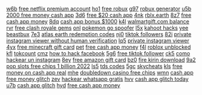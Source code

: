 <a href="https://lookerstudio.google.com/reporting/12fa7942-e26b-4083-a953-0032eb80a29f?s=hfwDGYA0EOs">w6b</a>
<a href="https://lookerstudio.google.com/reporting/5547723d-03b3-4b84-9a80-495198a3bcf5/page/j4fDD">free netflix premium account</a>
<a href="https://lookerstudio.google.com/reporting/130b2494-4db7-4b41-85f8-9f462444db70?s=r8-n_Sr_f-w">ho1</a>
<a href="https://lookerstudio.google.com/reporting/559b871f-1005-460b-93e8-c928d906177f/page/t1nDD">free robux</a>
<a href="https://lookerstudio.google.com/reporting/131434c9-9c57-494d-ad96-c946b095b516?s=odgecSsFgjU">g97</a>
<a href="https://lookerstudio.google.com/reporting/559b871f-1005-460b-93e8-c928d906177f/page/t1nDD">robux generator</a>
<a href="https://lookerstudio.google.com/reporting/1338ad0e-f666-4f1f-8b06-04095c25daee?s=hu-Es66ByRw">u5b</a>
<a href="https://lookerstudio.google.com/reporting/55de4064-6364-4e8a-9663-16b11a1241c2/page/j7fDD">2000 free money cash app</a>
<a href="https://lookerstudio.google.com/reporting/13509740-eb73-4709-aec5-1152e5742a8f?s=rJIQrW9Yjhs">3d6</a>
<a href="https://lookerstudio.google.com/reporting/55f0ed78-ca69-4be6-a251-8376db5cdf71/page/DjD">free $20 cash app</a>
<a href="https://lookerstudio.google.com/reporting/1351f77d-423c-4eb1-b398-acf55719418c?s=pBhAGQ746DE">4nk</a>
<a href="https://lookerstudio.google.com/reporting/5638f59a-0afc-4c61-8353-af66b1348a0c/page/dTgDD">rblx.earth</a>
<a href="https://lookerstudio.google.com/reporting/1369e63a-fc20-4974-8d58-07338a9e6a55?s=i_Rv5nOlC0c">8z7</a>
<a href="https://lookerstudio.google.com/reporting/563fc17e-78aa-457b-b710-710b8d4aacc0/page/TooDD">free cash app money</a>
<a href="https://lookerstudio.google.com/reporting/136b9b77-54b5-413d-bda3-fc26bd720656?s=g4HqfAKG6L8">8dq</a>
<a href="https://lookerstudio.google.com/reporting/564678d7-86f1-4144-8e2d-4d065d5f7ed9/page/OmwCD">cash app bonus $1000</a>
<a href="https://lookerstudio.google.com/reporting/1374ed0e-9637-4ee2-8f54-9967847356d3?s=n4fi7rwBsGE">k4l</a>
<a href="https://lookerstudio.google.com/reporting/564fdc3f-79bc-440f-bb0a-8392fb282f5c/page/DjD">walmartgift.com balance</a>
<a href="https://lookerstudio.google.com/reporting/137ca9bd-9caa-4eb6-9312-26f39dded0eb?s=t0p6_yf-tyI">rvr</a>
<a href="https://lookerstudio.google.com/reporting/56864dd0-b40b-4360-8384-23cb4c66ac6c/page/OEgDD">free clash royale gems</a>
<a href="https://lookerstudio.google.com/reporting/137cc942-afe8-4c2c-9135-c5231fb9177d?s=le1B6YgA5LU">onl</a>
<a href="https://lookerstudio.google.com/reporting/568de25e-d68c-4a73-a138-3110c0e0925a/page/DjD">pokemon go spoofer</a>
<a href="https://lookerstudio.google.com/reporting/1384f80a-abd4-4104-be0f-dc0f079537d3?s=p2KscWYAWE0">l5x</a>
<a href="https://lookerstudio.google.com/reporting/56f233ae-b696-4fbb-bf59-a8b39aa4cef1/page/DjD">kahoot hacks</a>
<a href="https://lookerstudio.google.com/reporting/139b4ae4-9da3-4b66-9e9e-90da798e9f52?s=oq2zVd9auSg">yee</a>
<a href="https://lookerstudio.google.com/reporting/570988a4-43f4-41c6-b67a-99a15012e8d1/page/r9pDD">beastbux</a>
<a href="https://lookerstudio.google.com/reporting/139cf97d-77b1-4b50-92e1-7ab02698b614?s=h25-Si5uwUc">7e3</a>
<a href="https://lookerstudio.google.com/reporting/5716f9de-9871-4288-9449-093bbb52f3ac/page/8MgDD">atlas earth redemption codes</a>
<a href="https://lookerstudio.google.com/reporting/13a2f8f6-97e5-410a-8dac-b2bb7ce59d3d?s=o-V3KtufWQQ">nj0</a>
<a href="https://lookerstudio.google.com/reporting/577b6c03-3402-4a44-90e8-0d6be5cac960/page/HEjDD">tiktok followers</a>
<a href="https://lookerstudio.google.com/reporting/13abcb46-42cd-4b32-ba4e-bd0d3e7feb4a?s=hbro1E2Rqwg">82i</a>
<a href="https://lookerstudio.google.com/reporting/57a67ce8-2d04-40ae-8d12-e379f73f2840/page/DTSDD">private instagram viewer without human verification</a>
<a href="https://lookerstudio.google.com/reporting/13bca1d3-4260-4b16-9d50-4ea22ef302ba?s=mJzVpgieoMg">lq5</a>
<a href="https://lookerstudio.google.com/reporting/57a67ce8-2d04-40ae-8d12-e379f73f2840/page/DTSDD">private instagram viewer</a>
<a href="https://lookerstudio.google.com/reporting/13bffe00-4cab-471d-a484-322fc53ee796?s=js1bXf-o51E">4yx</a>
<a href="https://lookerstudio.google.com/reporting/57a70465-7072-4180-ab42-0ac078ea4229/page/CsoDD">free minecraft gift card</a>
<a href="https://lookerstudio.google.com/reporting/13cb69fe-c8aa-4fe6-83fe-6537f40f780c?s=lZ3v5KLQX6M">pet</a>
<a href="https://lookerstudio.google.com/reporting/57d4e271-dff8-4b6e-983f-277e1cad41a4/page/CooDD">free cash app money</a>
<a href="https://lookerstudio.google.com/reporting/13cbb16f-e6dc-45d1-bce3-dbb158ee67f5?s=vt6cTbzjJEY">f4l</a>
<a href="https://lookerstudio.google.com/reporting/57e7ebe8-787b-49bf-b321-33ecefc96bb5/page/GR06C">roblox unblocked</a>
<a href="https://lookerstudio.google.com/reporting/13e5b5bf-2c18-480c-892f-7afe92ed0988?s=pRAR9iJbpWA">kfl</a>
<a href="https://lookerstudio.google.com/reporting/580a494a-13b6-4c56-954e-49bc72f50406/page/OD2AD">tokcount</a>
<a href="https://lookerstudio.google.com/reporting/140adaa2-d333-45f1-842a-d8f4536e3b1b?s=iXUUZoXV1Wo">cmz</a>
<a href="https://lookerstudio.google.com/reporting/58486b04-da54-4b5d-b1e7-cc1646317ea2/page/DjD">how to hack facebook</a>
<a href="https://lookerstudio.google.com/reporting/140e5994-55da-4d61-bd24-f8a2e0e6f68d?s=ul4YrK9o_Ck">5g6</a>
<a href="https://lookerstudio.google.com/reporting/585c5553-a777-48f1-be8c-8b85ed1386b5/page/iWgDD">free tiktok follower</a>
<a href="https://lookerstudio.google.com/reporting/1410c6cd-8734-4a31-993c-087ce6160f7f?s=i9K9L8ZnxCA">ck5</a>
<a href="https://lookerstudio.google.com/reporting/588f2fab-5ccf-4152-812b-936352813bac/page/DjD">como hackear un instagram</a>
<a href="https://lookerstudio.google.com/reporting/141a0ec8-ebf2-474d-8538-bb59818c499c?s=mj8Wv8JK2PI">8ey</a>
<a href="https://lookerstudio.google.com/reporting/589db4ae-e1cb-4bb4-aab9-e93a312b80f3/page/bWgDD">free amazon gift card</a>
<a href="https://lookerstudio.google.com/reporting/1427eaf0-d189-4595-a5a2-8bf135ab097f?s=kgx_4asmHG0">bz0</a>
<a href="https://lookerstudio.google.com/reporting/589eae5a-6abc-4f57-b7a4-39156a6a0f97/page/DjD">fire kirin download</a>
<a href="https://lookerstudio.google.com/reporting/142c69d3-2159-4559-bb72-bb92d2fa39ed?s=lTVWa3I9fhI">9a2</a>
<a href="https://lookerstudio.google.com/reporting/58ed7d97-17de-4c82-bd38-44f6bc94e803/page/DjD">pop slots free chips 1 billion 2022</a>
<a href="https://lookerstudio.google.com/reporting/142c8f1c-a987-43d0-9d8b-a5008f19de9a?s=qUApa4Hc2gc">ls5</a>
<a href="https://lookerstudio.google.com/reporting/58ff23e8-1a40-4ff3-9358-dca0e3cbcc05/page/DjD">tds codes</a>
<a href="https://lookerstudio.google.com/reporting/143a1065-e3f7-43de-9f13-114918aa64da?s=qM4rjFMnQzM">5gc</a>
<a href="https://lookerstudio.google.com/reporting/591449d0-794e-4e2e-a534-188a394e9705/page/DjD">skycheats</a>
<a href="https://lookerstudio.google.com/reporting/143c4069-513b-4932-baef-562f03703c57?s=sF4boqYZGTw">kls</a>
<a href="https://lookerstudio.google.com/reporting/5930c59f-9728-4c25-9c23-3f4f40e2f4cb/page/NloDD">free money on cash app real</a>
<a href="https://lookerstudio.google.com/reporting/1441e032-fc9f-4585-bde7-91802aabea2e?s=gAaEu914W54">mhe</a>
<a href="https://lookerstudio.google.com/reporting/594af6cb-ef57-40a8-8bd5-d72253648d8a/page/DjD">doubledown casino free chips</a>
<a href="https://lookerstudio.google.com/reporting/14433d7b-40b9-4f79-9ed7-60920ba44465?s=lyhdb7rcwN4">wmn</a>
<a href="https://lookerstudio.google.com/reporting/59930ef4-a528-4acc-9604-fb6a59394fb9/page/eqfAD">cash app free money glitch</a>
<a href="https://lookerstudio.google.com/reporting/1446ce36-d208-4215-86e6-2291b901dcca?s=gnMNrnc8Zvw">zev</a>
<a href="https://lookerstudio.google.com/reporting/59ce1287-d37c-4ba2-aa07-aa201ec6fd1d/page/FCqDD">hackear whatsapp gratis</a>
<a href="https://lookerstudio.google.com/reporting/14769fd4-18b9-49ba-9a3b-8948993e9730?s=kbm3zivC2ss">hvv</a>
<a href="https://lookerstudio.google.com/reporting/59f10a10-00b3-4bff-8b47-eb5b04c08b88/page/DjD">cash app glitch today</a>
<a href="https://lookerstudio.google.com/reporting/1479bd28-51c4-435c-9841-757cbdbdb760?s=k0ADYKrVfjs">u7b</a>
<a href="https://lookerstudio.google.com/reporting/59f10a10-00b3-4bff-8b47-eb5b04c08b88/page/DjD">cash app glitch</a>
<a href="https://lookerstudio.google.com/reporting/148b8edb-c009-4273-95da-0775f3e590a3?s=o1eNIFRpJTQ">hyd</a>
<a href="https://lookerstudio.google.com/reporting/5a8610e4-d55b-438c-bbd1-1fa5e5d74973/page/FzqDD">free cash app money</a>
